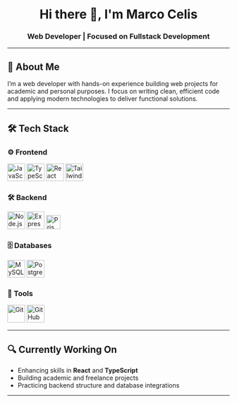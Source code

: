 <h1 align="center">Hi there 👋, I'm Marco Celis</h1>
<h3 align="center">Web Developer | Focused on Fullstack Development</h3>

---

## 🧩 About Me

I’m a web developer with hands-on experience building web projects for academic and personal purposes. I focus on writing clean, efficient code and applying modern technologies to deliver functional solutions.

---

## 🛠 Tech Stack

### ⚙️ Frontend

<p align="left">
  <img src="https://cdn.jsdelivr.net/gh/devicons/devicon/icons/javascript/javascript-original.svg" width="40" alt="JavaScript" />
  <img src="https://cdn.jsdelivr.net/gh/devicons/devicon/icons/typescript/typescript-original.svg" width="40" alt="TypeScript" />
  <img src="https://cdn.jsdelivr.net/gh/devicons/devicon/icons/react/react-original.svg" width="40" alt="React" />
  <img src="https://cdn.jsdelivr.net/gh/devicons/devicon/icons/tailwindcss/tailwindcss-plain.svg" width="40" alt="Tailwind CSS" />
</p>

### 🛠 Backend

<p align="left">
  <img src="https://cdn.jsdelivr.net/gh/devicons/devicon/icons/nodejs/nodejs-original.svg" width="40" alt="Node.js" />
  <img src="https://cdn.jsdelivr.net/gh/devicons/devicon/icons/express/express-original.svg" width="40" alt="Express.js" />
  <img src="https://www.svgrepo.com/show/374118/prisma.svg" width="32" alt="Prisma" />
</p>

### 🗄️ Databases

<p align="left">
  <img src="https://cdn.jsdelivr.net/gh/devicons/devicon/icons/mysql/mysql-original.svg" width="40" alt="MySQL" />
  <img src="https://cdn.jsdelivr.net/gh/devicons/devicon/icons/postgresql/postgresql-original.svg" width="40" alt="PostgreSQL" />
</p>

### 🔧 Tools

<p align="left">
  <img src="https://cdn.jsdelivr.net/gh/devicons/devicon/icons/git/git-original.svg" width="40" alt="Git" />
  <img src="https://cdn.jsdelivr.net/gh/devicons/devicon/icons/github/github-original.svg" width="40" alt="GitHub" />
</p>

---

## 🔍 Currently Working On

- Enhancing skills in **React** and **TypeScript**
- Building academic and freelance projects
- Practicing backend structure and database integrations

---
